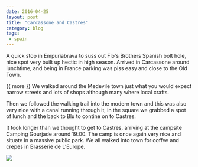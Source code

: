 ```yaml
---
date: 2016-04-25
layout: post
title: "Carcassone and Castres"
category: blog
tags:
 - spain
---
```


<!--start excerpt-->

A quick stop in Empuriabrava to suss out Flo's Brothers Spanish bolt hole, nice spot very built up hectic in high season.
Arrived in Carcassone around lunchtime, and being in France parking was piss easy and close to the Old Town.

{{ more }}
We walked around the Medevile town just what you would expect narrow streets and lots of shops although many where local crafts.

Then we followed the walking trail into the modern town and this was also very nice with a canal running through it, in the square we grabbed a spot of lunch and the back to Blu to contine on to Castres.

It took longer than we thought to get to Castres, arriving at the campsite Camping Gourjade around 19:00. The camp is once again very nice and situate in a massive public park. We all walked into town for coffee and crepes in Brasserie de L’Europe.

![](/images/2016/2016-04-24-carcassone-and-castres.jpg)
